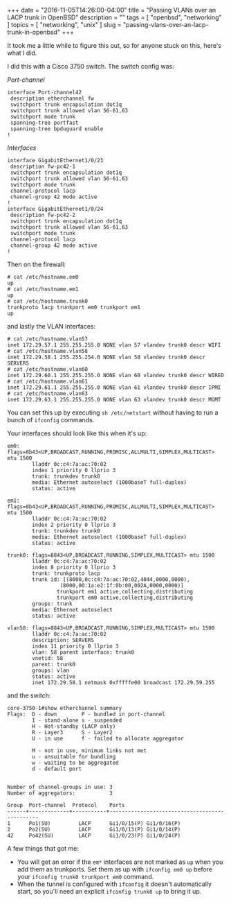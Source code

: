 +++
date        = "2016-11-05T14:26:00-04:00"
title       = "Passing VLANs over an LACP trunk in OpenBSD"
description = ""
tags        = [ "openbsd", "networking" ]
topics      = [ "networking", "unix" ]
slug        = "passing-vlans-over-an-lacp-trunk-in-openbsd"
+++

It took me a little while to figure this out, so for anyone stuck on this, here's what I did.

<!--more-->

I did this with a Cisco 3750 switch.  The switch config was:

*Port-channel*

```console
interface Port-channel42
 description etherchannel fw
 switchport trunk encapsulation dot1q
 switchport trunk allowed vlan 56-61,63
 switchport mode trunk
 spanning-tree portfast
 spanning-tree bpduguard enable
!
```

*Interfaces*

```console
interface GigabitEthernet1/0/23
 description fw-pc42-1
 switchport trunk encapsulation dot1q
 switchport trunk allowed vlan 56-61,63
 switchport mode trunk
 channel-protocol lacp
 channel-group 42 mode active
!
interface GigabitEthernet1/0/24
 description fw-pc42-2
 switchport trunk encapsulation dot1q
 switchport trunk allowed vlan 56-61,63
 switchport mode trunk
 channel-protocol lacp
 channel-group 42 mode active
!
```

Then on the firewall:

```console
# cat /etc/hostname.em0
up
# cat /etc/hostname.em1
up
# cat /etc/hostname.trunk0
trunkproto lacp trunkport em0 trunkport em1
up
```

and lastly the VLAN interfaces:

```console
# cat /etc/hostname.vlan57
inet 172.29.57.1 255.255.255.0 NONE vlan 57 vlandev trunk0 descr WIFI
# cat /etc/hostname.vlan58
inet 172.29.58.1 255.255.254.0 NONE vlan 58 vlandev trunk0 descr SERVERS
# cat /etc/hostname.vlan60
inet 172.29.60.1 255.255.255.0 NONE vlan 60 vlandev trunk0 descr WIRED
# cat /etc/hostname.vlan61
inet 172.29.61.1 255.255.255.0 NONE vlan 61 vlandev trunk0 descr IPMI
# cat /etc/hostname.vlan63
inet 172.29.63.1 255.255.255.0 NONE vlan 63 vlandev trunk0 descr MGMT
```

You can set this up by executing `sh /etc/netstart` without having to run a bunch of `ifconfig` commands.

Your interfaces should look like this when it's up:

```console
em0: flags=8b43<UP,BROADCAST,RUNNING,PROMISC,ALLMULTI,SIMPLEX,MULTICAST> mtu 1500
        lladdr 0c:c4:7a:ac:70:02
        index 1 priority 0 llprio 3
        trunk: trunkdev trunk0
        media: Ethernet autoselect (1000baseT full-duplex)
        status: active

em1: flags=8b43<UP,BROADCAST,RUNNING,PROMISC,ALLMULTI,SIMPLEX,MULTICAST> mtu 1500
        lladdr 0c:c4:7a:ac:70:02
        index 2 priority 0 llprio 3
        trunk: trunkdev trunk0
        media: Ethernet autoselect (1000baseT full-duplex)
        status: active

trunk0: flags=8843<UP,BROADCAST,RUNNING,SIMPLEX,MULTICAST> mtu 1500
        lladdr 0c:c4:7a:ac:70:02
        index 8 priority 0 llprio 3
        trunk: trunkproto lacp
        trunk id: [(8000,0c:c4:7a:ac:70:02,4044,0000,0000),
                 (8000,00:1a:e2:1f:0b:00,002A,0000,0000)]
                trunkport em1 active,collecting,distributing
                trunkport em0 active,collecting,distributing
        groups: trunk
        media: Ethernet autoselect
        status: active

vlan58: flags=8843<UP,BROADCAST,RUNNING,SIMPLEX,MULTICAST> mtu 1500
        lladdr 0c:c4:7a:ac:70:02
        description: SERVERS
        index 11 priority 0 llprio 3
        vlan: 58 parent interface: trunk0
        vnetid: 58
        parent: trunk0
        groups: vlan
        status: active
        inet 172.29.58.1 netmask 0xfffffe00 broadcast 172.29.59.255
```

and the switch:

```console
core-3750-1#show etherchannel summary
Flags:  D - down        P - bundled in port-channel
        I - stand-alone s - suspended
        H - Hot-standby (LACP only)
        R - Layer3      S - Layer2
        U - in use      f - failed to allocate aggregator

        M - not in use, minimum links not met
        u - unsuitable for bundling
        w - waiting to be aggregated
        d - default port


Number of channel-groups in use: 3
Number of aggregators:           3

Group  Port-channel  Protocol    Ports
------+-------------+-----------+-----------------------------------------------
1      Po1(SU)         LACP      Gi1/0/15(P) Gi1/0/16(P)
2      Po2(SU)         LACP      Gi1/0/13(P) Gi1/0/14(P)
42     Po42(SU)        LACP      Gi1/0/23(P) Gi1/0/24(P)
```

A few things that got me:

* You will get an error if the `em*` interfaces are not marked as `up` when you add them as trunkports.  Set them as up with `ifconfig em0 up` before your `ifconfig trunk0 trunkport em0` command.
* When the tunnel is configured with `ifconfig` it doesn't automatically start, so you'll need an explicit `ifconfig trunk0 up` to bring it up.
